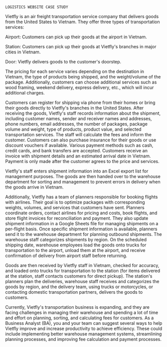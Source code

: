                                                                        LOGISTICS WEBSITE CASE STUDY
Vietfly is an air freight transportation service company that delivers goods from the United States to Vietnam. They offer three types of transportation services:

Airport: Customers can pick up their goods at the airport in Vietnam.

Station: Customers can pick up their goods at Vietfly's branches in major cities in Vietnam.

Door: Vietfly delivers goods to the customer's doorstep.

The pricing for each service varies depending on the destination in Vietnam, the type of products being shipped, and the weight/volume of the package. Additionally, customers can choose additional services such as wood framing, weekend delivery, express delivery, etc., which will incur additional charges.

Customers can register for shipping via phone from their homes or bring their goods directly to Vietfly's branches in the United States. After receiving the goods, Vietfly's staff records information about the shipment, including customer names, sender and receiver names and addresses, phone numbers, email addresses, the number of packages, package volume and weight, type of products, product value, and selected transportation services. The staff will calculate the fees and inform the customer. Customers can also purchase insurance for their goods or use discount vouchers if available. Various payment methods such as cash, credit cards, and bank transfers are accepted. Customers receive an invoice with shipment details and an estimated arrival date in Vietnam. Payment is only made after the customer agrees to the price and services.

Vietfly's staff enters shipment information into an Excel export list for management purposes. The goods are then handed over to the warehouse department for sorting and management to prevent errors in delivery when the goods arrive in Vietnam.

Additionally, Vietfly has a team of planners responsible for booking flights with airlines. Their goal is to optimize packages with corresponding weights, volumes, and services that customers have sent. Planners coordinate orders, contact airlines for pricing and costs, book flights, and store flight invoices for reconciliation and payment. They also update shipment information in a Google Sheets file for managing shipments on a per-flight basis. Once specific shipment information is available, planners send it to the warehouse department for planning outbound shipments. The warehouse staff categorizes shipments by region. On the scheduled shipping date, warehouse employees load the goods onto trucks for transportation to the airport, unload them at the airport, and receive confirmation of delivery from airport staff before returning.

Goods are then received by Vietfly staff in Vietnam, checked for accuracy, and loaded onto trucks for transportation to the station (for items delivered at the station, staff contacts customers for direct pickup). The station's planners plan the deliveries, warehouse staff receives and categorizes the goods by region, and the delivery team, using trucks or motorcycles, or contacting domestic transportation partners, delivers the goods to customers.

Currently, Vietfly's transportation business is expanding, and they are facing challenges in managing their warehouse and spending a lot of time and effort on planning, sorting, and calculating fees for customers. As a Business Analyst (BA), you and your team can suggest several ways to help Vietfly improve and increase productivity to achieve efficiency. These could include implementing better warehouse management systems, streamlining planning processes, and improving fee calculation and payment processes.
